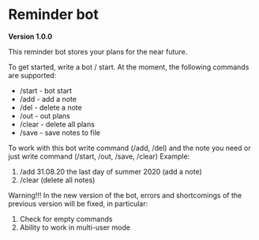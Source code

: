# Reminder bot
**Version 1.0.0**

This reminder bot stores your plans for the near future.

To get started, write a bot / start.
At the moment, the following commands are supported:
* /start - bot start
* /add - add a note
* /del - delete a note
* /out - out plans
* /clear - delete all plans
* /save - save notes to file

To work with this bot write command (/add, /del) and the note you need or just write command (/start, /out, /save, /clear)
Example:
1. /add 31.08.20 the last day of summer 2020 (add a note)
2. /clear (delete all notes)

Warning!!!
In the new version of the bot, errors and shortcomings of the previous version will be fixed, in particular:
1. Check for empty commands
2. Ability to work in multi-user mode
